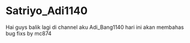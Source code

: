 # Satriyo_Adi1140
Hai guys balik lagi di channel aku Adi_Bang1140 hari ini akan membahas bug fixs by mc874
